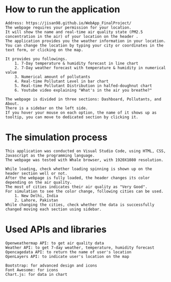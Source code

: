 # How to run the application

    Address: https://jisan98.github.io/WebApp_FinalProject/
    The webpage requires your permission for your location.
    It will show the name and real-time air quality state (PM2.5 concentration in the air) of your location on the header .
    The application provides you the weather information in your location.
    You can change the location by typing your city or coordinates in the text form, or clicking on the map.

    It provides you followings.
        1. 7-Day temperature & humidity forecast in line chart
        2. 7-Day weather forecast with temperature & humidity in numerical value
        3. Numerical amount of pollutants
        4. Real-time Pollutant Level in bar chart
        5. Real-time Pollutant Distribution in halfed-doughnut chart
        6. Youtube video explaining "What's in the air you breathe?"

    The webpage is divided in three sections: Dashboard, Pollutants, and About.
    There is a sidebar on the left side.
    If you hover your mouse on each option, the name of it shows up as tooltip, you can move to dedicated section by clicking it.

# The simulation process

    This application was conducted on Visual Studio Code, using HTML, CSS, Javascript as the programming language.
    The webpage was tested with Whale browser, with 1920X1080 resolution.

    While loading, check whether loading spinning is shown up on the header section well or not.
    After the webpage is fully loaded, the header changes its color depending on the air quality.
    The most of cities indicates their air quality as "Very Good".
    For simulation to see the color change, following cities can be used.
        1. New Delhi, India
        2. Lahore, Pakistan
    While changing the cities, check whether the data is successfully changed moving each section using sidebar.
    
# Used APIs and libraries

    Openweathermap API: to get air quality data
    Weather API: to get 7-day weather, temperature, humidity forecast
    Opencagedata API: to return the name of user's location
    OpenLayers API: to indicate user's location on the map

    Bootstrap: for advanced design and icons
    Font Awesome: for icons
    Chart.js: for data in chart
